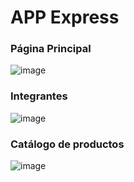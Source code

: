 
# APP Express

### Página Principal
![image](https://imgur.com/a/NfRET3F)

### Integrantes
![image](https://github.com/SanguchoMela/app-express-aw/assets/117743859/3ecf38b1-5bcf-4fb7-b3ad-0bfb96fada50)

### Catálogo de productos
![image](https://github.com/SanguchoMela/app-express-aw/assets/117743859/134ea5e7-2e86-4bfd-a78f-9ba37de4332d)